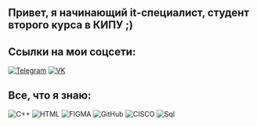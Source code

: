 ## Привет, я начинающий it-специалист, студент второго курса в КИПУ ;)
## Ссылки на мои соцсети:
[![Telegram](https://img.shields.io/badge/-Telegram-000000?style=for-the-badge&logo=telegram)](https://t.me/vilen7)
[![VK](https://img.shields.io/badge/-VK-000000?style=for-the-badge&logo=vk)](https://vk.com/brocks_777)

## Все, что я знаю:
![C++](https://img.shields.io/badge/-C++-000000?style=for-the-badge&logo=cplusplus)
![HTML](https://img.shields.io/badge/-HTML-000000?style=for-the-badge&logo=html)
![FIGMA](https://img.shields.io/badge/-FIGMA-000000?style=for-the-badge&logo=figma)
![GitHub](https://img.shields.io/badge/-GitHub-000000?style=for-the-badge&logo=github)
![CISCO](https://img.shields.io/badge/-CISCO-000000?style=for-the-badge&logo=cisco)
![Sql](https://img.shields.io/badge/-MySQL-000000?style=for-the-badge&logo=mysql)

<!--
**Vilen-lfk/Vilen-lfk** is a ✨ _special_ ✨ repository because its `README.md` (this file) appears on your GitHub profile.

Here are some ideas to get you started:

- 🔭 I’m currently working on ...
- 🌱 I’m currently learning ...
- 👯 I’m looking to collaborate on ...
- 🤔 I’m looking for help with ...
- 💬 Ask me about ...
- 📫 How to reach me: ...
- 😄 Pronouns: ...
- ⚡ Fun fact: ...
-->
